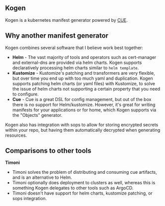 ## Kogen

Kogen is a kubernetes manifest generator powered by [CUE](https://github.com/cue-lang/cue).

## Why another manifest generator

Kogen combines several software that I believe work best together:

- **Helm** - The vast majority of tools and operators such as cert-manager and external-dns are provided via helm charts. Kogen supports declaratively processing helm charts similar to `helm template`.
- **Kustomize** - Kustomize's patching and transformers are very flexible, but over time you end up with too much yaml and duplication. Kogen supports patching helm charts (or yaml files) with Kustomize, to solve the issue of helm charts not supporting a certain property that you need to configure.
- **Cue** - Cue is a great DSL for config management, but out of the box there is no support for Helm/kustomize. However, it's great for writing manifests for your applications or for home, which Kogen supports via the "Objects" generator.

Kogen also has integration with sops to allow for storing encrypted secrets within your repo, but having them automatically decrypted when generating resources.

## Comparisons to other tools

**Timoni**
- Timoni solves the problem of distributing and consuming cue artifacts, and is an alternative to Helm.
- Timoni optionally does deployment to clusters as well, whereas this is something Kogen delegates to other tools such as ArgoCD.
- Timoni doesn't have support for helm charts, kustomize patching, or sops integration.

